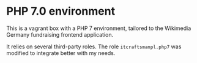# PHP 7.0 environment

This is a vagrant box with a PHP 7 environment, tailored to the Wikimedia Germany fundraising frontend application.

It relies on several third-party roles. The role `itcraftsmanpl.php7` was modified to integrate better with my needs.

